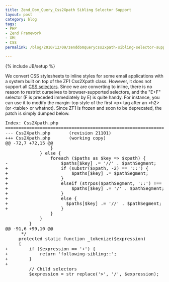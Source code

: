```yaml
---
title: Zend_Dom_Query_Css2Xpath Sibling Selector Support
layout: post
category: blog
tags:
- PHP
- Zend Framework
- XML
- CSS
permalink: /blog/2010/12/09/zenddomquerycss2xpath-sibling-selector-support

---
```

{% include JB/setup %}
<div id="node-128" class="node node-blog node-promoted">
  <div class="content clearfix">
    <div class="field field-name-body field-type-text-with-summary field-label-hidden"><div class="field-items"><div class="field-item even"><p>We convert CSS stylesheets to inline styles for some email applications with a system built on top of the ZF1 Css2Xpath class. However, it does not support all <a href="http://www.w3.org/TR/selectors/">CSS selectors</a>. Since we are converting to inline, there is no reason to restrict ourselves to browser-supported selectors, and the "E+F" selector (F is preceded immediately by E) is quite handy. For instance, you can use it to modify the margin-top style of the first &lt;p&gt; tag after an &lt;h2&gt; (or &lt;table&gt; or whatnot). Since ZF1 is frozen and soon to be deprecated, the patch is simply dumped below.</p>
<pre>
Index: Css2Xpath.php
===================================================================
--- Css2Xpath.php       (revision 21101)
+++ Css2Xpath.php       (working copy)
@@ -72,7 +72,15 @@
                 }
             } else {
                 foreach ($paths as $key =&gt; $xpath) {
-                    $paths[$key] .= '//' . $pathSegment;
+                    if (substr($xpath, -2) == '::') {
+                        $paths[$key] .= $pathSegment;
+                    }
+                    elseif (strpos($pathSegment, '::') !== FALSE) {
+                        $paths[$key] .= '/' . $pathSegment;
+                    }
+                    else {
+                      $paths[$key] .= '//' . $pathSegment;
+                    }
                 }
             }
         }
@@ -91,6 +99,10 @@
      */
     protected static function _tokenize($expression)
     {
+        if ($expression == '+') {
+            return 'following-sibling::';
+        }
+
         // Child selectors
         $expression = str_replace('&gt;', '/', $expression);
</pre>
</div></div></div>  </div>
</div>

